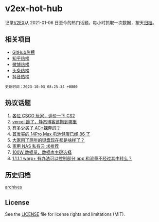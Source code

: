 # v2ex-hot-hub

 记录[V2EX](https://www.v2ex.com/)从 2021-01-06 日至今的热门话题。每小时抓取一次数据，按天[归档](archives)。
 
 ## 相关项目

- [GitHub热榜](https://github.com/it985/github-hot-hub)
- [知乎热榜](https://github.com/it985/zhihu-hot-hub)
- [微博热榜](https://github.com/it985/weibo-hot-hub)
- [头条热榜](https://github.com/it985/toutiao-hot-hub)
- [抖音热榜](https://github.com/it985/douyin-hot-hub)


 `更新时间：2023-10-03 08:25:34 +0800`

## 热议话题

1. [各位 CSGO 玩家，评价一下 CS2](https://www.v2ex.com/t/978558)
1. [vercel 跪了，静态博客该搬到哪里](https://www.v2ex.com/t/978574)
1. [有多少买了 AC+裸奔的？](https://www.v2ex.com/t/978600)
1. [首发买的 14Pro Max 电池健康已经 86 了](https://www.v2ex.com/t/978552)
1. [大家用了两年的键盘现在都是啥样了？](https://www.v2ex.com/t/978550)
1. [家用 NAS 私有云 求推荐](https://www.v2ex.com/t/978553)
1. [100W 数据量，数据库主键选择](https://www.v2ex.com/t/978599)
1. [1.1.1.1 warp+ 有办法可以控制部分 app 和流量不经过其中转么？](https://www.v2ex.com/t/978559)

## 历史归档

[archives](archives)

## License

See the [LICENSE](LICENSE) file for license rights and limitations (MIT).
